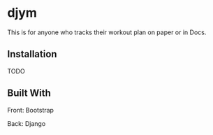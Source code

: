 #  djym
This is for anyone who tracks their workout plan on paper or in Docs.


## Installation

TODO

## Built With

Front: Bootstrap

Back: Django


